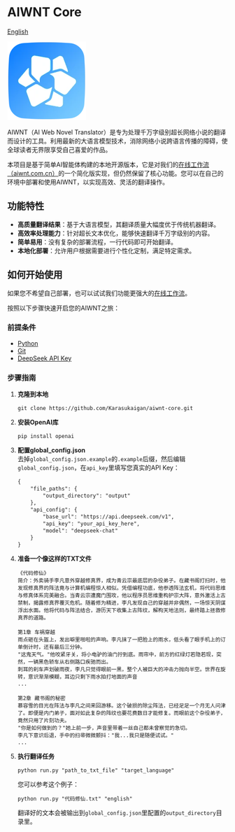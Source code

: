 # AIWNT Core

[English](./README.md)

![logo](./img/logo.webp)  

AIWNT（AI Web Novel Translator）是专为处理千万字级别超长网络小说的翻译而设计的工具。利用最新的大语言模型技术，消除网络小说跨语言传播的障碍，使全球读者无界限享受自己喜爱的作品。  

本项目是基于简单AI智能体构建的本地开源版本，它是对我们的[在线工作流（aiwnt.com.cn）](https://www.aiwnt.com.cn/)的一个简化版实现，但仍然保留了核心功能。您可以在自己的环境中部署和使用AIWNT，以实现高效、灵活的翻译操作。  

## 功能特性

- **高质量翻译结果**：基于大语言模型，其翻译质量大幅度优于传统机器翻译。
- **高效率处理能力**：针对超长文本优化，能够快速翻译千万字级别的内容。
- **简单易用**：没有复杂的部署流程，一行代码即可开始翻译。
- **本地化部署**：允许用户根据需要进行个性化定制，满足特定需求。

## 如何开始使用

如果您不希望自己部署，也可以试试我们功能更强大的[在线工作流](https://www.aiwnt.com.cn/)。

按照以下步骤快速开启您的AIWNT之旅：

### 前提条件

- [Python](https://www.python.org/downloads/)
- [Git](https://git-scm.com/downloads)
- [DeepSeek API Key](https://www.deepseek.com/)

### 步骤指南

1. **克隆到本地**
    ```
    git clone https://github.com/Karasukaigan/aiwnt-core.git
    ```
2. **安装OpenAI库**
    ```
    pip install openai
    ```
3. **配置global_config.json**  
    去掉`global_config.json.example`的`.example`后缀，然后编辑`global_config.json`，在`api_key`里填写您真实的API Key：  

    ```
    {
        "file_paths": {
            "output_directory": "output"
        },
        "api_config": {
            "base_url": "https://api.deepseek.com/v1",
            "api_key": "your_api_key_here",
            "model": "deepseek-chat"
        }
    }
    ```
4. **准备一个像这样的TXT文件**
    ```
    《代码修仙》
    简介：外卖骑手李凡意外穿越修真界，成为青云宗最底层的杂役弟子。在藏书阁打扫时，他发现修真界的阵法竟与计算机编程惊人相似。凭借编程功底，他参透阵法玄机，将代码思维与修真体系完美融合。当青云宗遭魔门围攻，他以程序员思维重构护宗大阵，意外激活上古禁制，揭露修真界覆灭危机。随着修为精进，李凡发现自己的穿越并非偶然，一场惊天阴谋浮出水面。他将代码与阵法结合，游历天下收集上古阵纹，解构天地法则，最终踏上拯救修真界的道路。

    第1章 车祸穿越
    雨点砸在头盔上，发出噼里啪啦的声响。李凡抹了一把脸上的雨水，低头看了眼手机上的订单倒计时，还有最后三分钟。
    "这鬼天气。"他咬紧牙关，将小电驴的油门拧到底。雨帘中，前方的红绿灯若隐若现，突然，一辆黑色轿车从右侧路口疾驰而出。
    刺耳的刹车声划破雨夜，李凡只觉得眼前一黑，整个人被巨大的冲击力抛向半空。世界在旋转，意识渐渐模糊，耳边只剩下雨水拍打地面的声音
    ...

    第2章 藏书阁的秘密
    慕容雪的目光在阵法与李凡之间来回游移。这个破损的除尘阵法，已经足足一个月无人问津了。即便是内门弟子，面对如此复杂的阵纹也要花费数日才能修复。而眼前这个杂役弟子，竟然只用了片刻功夫。
    "你是如何做到的？"她上前一步，声音里带着一丝自己都未曾察觉的急切。
    李凡下意识后退，手中的扫帚微微颤抖："我...我只是随便试试。"
    ...
    ```
5. **执行翻译任务**
    ```
    python run.py "path_to_txt_file" "target_language"
    ```
    您可以参考这个例子：
    ```
    python run.py "代码修仙.txt" "english"
    ```
    翻译好的文本会被输出到`global_config.json`里配置的`output_directory`目录里。
